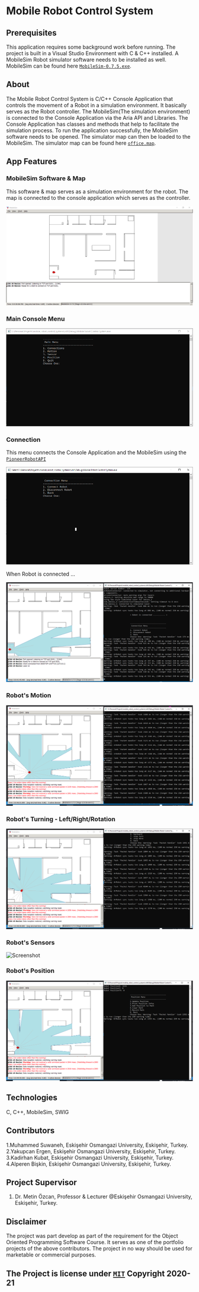 # Mobile Robot Control System

## Prerequisites 

This application requires some background work before running. The project is built in a Visual Studio Environment 
with C & C++ installed. A MobileSim Robot simulator software needs to be installed as well. 
MobileSim can be found here [`MobileSim-0.7.5.exe`](Map/MobileSim-0.7.5.exe). 

## About

The Mobile Robot Control System is C/C++ Console Application that controls the movement of a Robot in a simulation environment. It 
basically serves as the Robot controller. The MobileSim(The simulation environment) is connected to the Console Application via the Aria 
API and Libraries. The Console Application has classes and methods that help to facilitate the simulation process.
To run the application successfully, the MobileSim software needs to be opened. The simulator map can then be loaded to the MobileSim.
The simulator map can be found here [`office.map`](Map/office.map). 

## App Features 

### MobileSim Software & Map

This software & map serves as a simulation environment for the robot. 
The map is connected to the console application which serves as the controller.

![Screenshot](Screenshots/map.png)

### Main Console Menu 

![Screenshot](Screenshots/main.png)

### Connection

This menu connects the Console Application and the MobileSim using the [`PioneerRobotAPI`](API/PioneerRobotAPI.h) 

![Screenshot](Screenshots/connectionMenu.png)

When Robot is connected ...

![Screenshot](Screenshots/connection.png)

### Robot's Motion

![Screenshot](Screenshots/move.png) 

### Robot's Turning - Left/Right/Rotation

![Screenshot](Screenshots/turn.png) 

### Robot's Sensors 

![Screenshot](Screenshots/sensor.png) 

### Robot's Position

![Screenshot](Screenshots/position.png) 

## Technologies

C, C++, MobileSim, SWIG 

## Contributors 

1.Muhammed Suwaneh, Eskişehir Osmangazi University, Eskişehir, Turkey.
2.Yakupcan Ergen, Eskişehir Osmangazi University, Eskişehir, Turkey.
3.Kadirhan Kubat, Eskişehir Osmangazi University, Eskişehir, Turkey.
4.Alperen Bişkin, Eskişehir Osmangazi University, Eskişehir, Turkey.


## Project Supervisor 

1. Dr. Metin Özcan, Professor & Lecturer @Eskişehir Osmangazi University, Eskişehir, Turkey.

## Disclaimer 

The project was part develop as part of the requirement for the Object Oriented Programming Software Course.
It serves as one of the portfolio projects of the above contributors. The project in no way should be used 
for marketable or commercial purposes. 

## The Project is license under [`MIT`](LICENSE) Copyright 2020-21

